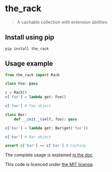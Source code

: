 the_rack
========

> A cachable collection with extension abilities

## Install using pip

    pip install the_rack

## Usage example

```python
from the_rack import Rack

class Foo: pass

c = Rack()
c['foo'] = lambda get: Foo()

c['foo'] # Foo object

class Bar:
    def __init__(self, foo): pass

c['bar'] = lambda get: Bar(get('foo'))

c['bar'] # Bar object

assert c['bar'] == c['bar'] # Caching
```

The complete usage is explained [in the doc](doc.md).

This code is licenced under [the MIT license](https://tleb.mit-license.org/).
